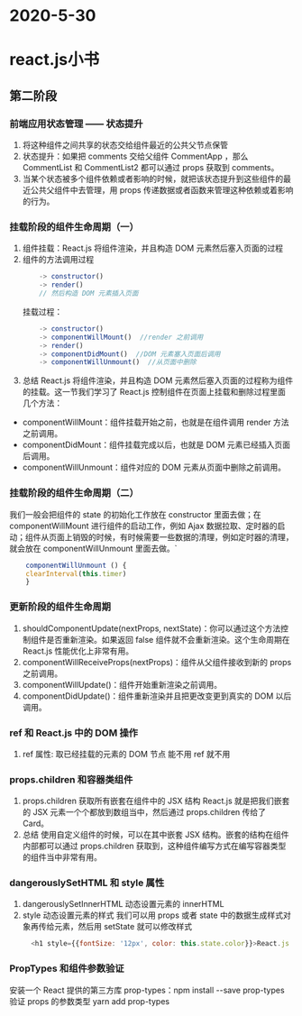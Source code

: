 # 2020-5-30
# react.js小书
## 第二阶段
### 前端应用状态管理 —— 状态提升
 1. 将这种组件之间共享的状态交给组件最近的公共父节点保管
 2. 状态提升：如果把 comments 交给父组件 CommentApp ，那么 CommentList 和 CommentList2 都可以通过 props 获取到 comments。
 3. 当某个状态被多个组件依赖或者影响的时候，就把该状态提升到这些组件的最近公共父组件中去管理，用 props 传递数据或者函数来管理这种依赖或着影响的行为。
### 挂载阶段的组件生命周期（一）
1. 组件挂载：React.js 将组件渲染，并且构造 DOM 元素然后塞入页面的过程
2. 组件的方法调用过程
    ```js
        -> constructor()
        -> render()
        // 然后构造 DOM 元素插入页面
    ```
    挂载过程：
    ```js
        -> constructor()
        -> componentWillMount()  //render 之前调用
        -> render()
        -> componentDidMount()  //DOM 元素塞入页面后调用
        -> componentWillUnmount()  //从页面中删除
    ```
3. 总结
React.js 将组件渲染，并且构造 DOM 元素然后塞入页面的过程称为组件的挂载。这一节我们学习了 React.js 控制组件在页面上挂载和删除过程里面几个方法：
- componentWillMount：组件挂载开始之前，也就是在组件调用 render 方法之前调用。
- componentDidMount：组件挂载完成以后，也就是 DOM 元素已经插入页面后调用。
- componentWillUnmount：组件对应的 DOM 元素从页面中删除之前调用。

### 挂载阶段的组件生命周期（二）
我们一般会把组件的 state 的初始化工作放在 constructor 里面去做；在 componentWillMount 进行组件的启动工作，例如 Ajax 数据拉取、定时器的启动；组件从页面上销毁的时候，有时候需要一些数据的清理，例如定时器的清理，就会放在 componentWillUnmount 里面去做。`
```js
    componentWillUnmount () {
    clearInterval(this.timer)
    }
```

### 更新阶段的组件生命周期
1. shouldComponentUpdate(nextProps, nextState)：你可以通过这个方法控制组件是否重新渲染。如果返回 false 组件就不会重新渲染。这个生命周期在 React.js 性能优化上非常有用。
2. componentWillReceiveProps(nextProps)：组件从父组件接收到新的 props 之前调用。
3. componentWillUpdate()：组件开始重新渲染之前调用。
4. componentDidUpdate()：组件重新渲染并且把更改变更到真实的 DOM 以后调用。

### ref 和 React.js 中的 DOM 操作
1. ref 属性: 取已经挂载的元素的 DOM 节点
 能不用 ref 就不用

### props.children 和容器类组件
1. props.children  获取所有嵌套在组件中的 JSX 结构
  React.js 就是把我们嵌套的 JSX 元素一个个都放到数组当中，然后通过 props.children 传给了 Card。
2. 总结
  使用自定义组件的时候，可以在其中嵌套 JSX 结构。嵌套的结构在组件内部都可以通过 props.children 获取到，这种组件编写方式在编写容器类型的组件当中非常有用。

### dangerouslySetHTML 和 style 属性
1. dangerouslySetInnerHTML  动态设置元素的 innerHTML
2. style  动态设置元素的样式
   我们可以用 props 或者 state 中的数据生成样式对象再传给元素，然后用 setState 就可以修改样式
   ```js
     <h1 style={{fontSize: '12px', color: this.state.color}}>React.js 小书</h1>
   ```

### PropTypes 和组件参数验证
安装一个 React 提供的第三方库 prop-types：npm install --save prop-types
 验证 props 的参数类型 yarn add prop-types